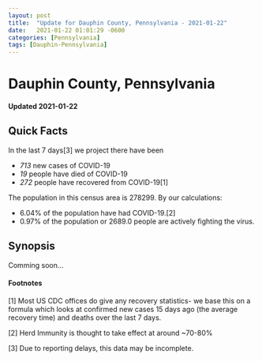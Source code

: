 ```yaml
---
layout: post
title:  "Update for Dauphin County, Pennsylvania - 2021-01-22"
date:   2021-01-22 01:01:29 -0600
categories: [Pennsylvania]
tags: [Dauphin-Pennsylvania]
---
```


# Dauphin County, Pennsylvania
#### Updated 2021-01-22

## Quick Facts

In the last 7 days[3] we project there have been
- *713* new cases of COVID-19
- *19* people have died of COVID-19
- *272* people have recovered from COVID-19[1]

The population in this census area is 278299. By our calculations:
- 6.04% of the population have had COVID-19.[2]
- 0.97% of the population or 2689.0 people are actively fighting the virus.

## Synopsis

Comming soon...


#### Footnotes

[1] Most US CDC offices do give any recovery statistics- we base this on a formula which looks at confirmed new cases
15 days ago (the average recovery time) and deaths over the last 7 days.

[2] Herd Immunity is thought to take effect at around ~70-80%

[3] Due to reporting delays, this data may be incomplete.
 
    